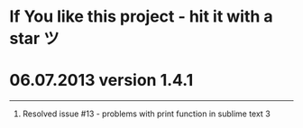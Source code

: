 # If You like this project - hit it with a star ツ

# 06.07.2013 version 1.4.1

---

1. Resolved issue #13 - problems with print function in sublime text 3